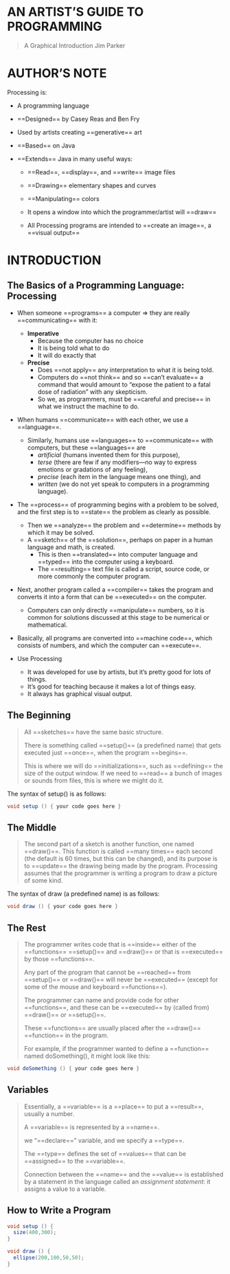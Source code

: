 # AN ARTIST’S GUIDE TO PROGRAMMING
>A Graphical Introduction
>Jim Parker
# AUTHOR’S NOTE
Processing is:

- A programming language

- ==Designed== by Casey Reas and Ben Fry
- Used by artists creating ==generative== art
- ==Based== on Java
  
- ==Extends== Java in many useful ways:

  - ==Read==, ==display==, and ==write== image files

  - ==Drawing== elementary shapes and curves

  - ==Manipulating== colors

  - It opens a window into which the programmer/artist will ==draw==

  - All Processing programs are intended to ==create an image==, a ==visual output==
# INTRODUCTION
## The Basics of a Programming Language: Processing
  - When someone ==programs== a computer => they are really ==communicating== with it:
    - **Imperative**
      - Because the computer has no choice
      - It is being told what to do
      - It will do exactly that
    - **Precise**
      - Does ==not apply== any interpretation to what it is being told.
      - Computers do ==not think== and so ==can’t evaluate== a command that would amount to “expose the patient to a fatal dose of radiation” with any skepticism.
      - So we, as programmers, must be ==careful and precise== in what we instruct the machine to do.

- When humans ==communicate== with each other, we use a ==language==.
  - Similarly, humans use ==languages== to ==communicate== with computers, but these ==languages== are
    - _artificial_ (humans invented them for this purpose),
    - _terse_ (there are few if any modifiers—no way to express emotions or gradations of any feeling),
    - _precise_ (each item in the language means one thing), and
    - _written_ (we do not yet speak to computers in a programming language).
- The ==process== of programming begins with a problem to be solved, and the first step is to ==state== the problem as clearly as possible.
  - Then we ==analyze== the problem and ==determine== methods by which it may be solved.
  - A ==sketch== of the ==solution==, perhaps on paper in a human language and math, is created.
    - This is then ==translated== into computer language and ==typed== into the computer using a keyboard.
    - The ==resulting== text file is called a script, source code, or more commonly the computer program.
- Next, another program called a ==compiler== takes the program and converts it into a form that can be ==executed== on the computer.
  - Computers can only directly ==manipulate== numbers, so it is common for solutions discussed at this stage to be numerical or mathematical.
- Basically, all programs are converted into ==machine code==, which consists of numbers, and which the computer can ==execute==.
- Use Processing
  - It was developed for use by artists, but it’s pretty good for lots of things.
  - It’s good for teaching because it makes a lot of things easy.
  - It always has graphical visual output.
## The Beginning
>All ==sketches== have the same basic structure.
>
>There is something called ==setup()== (a predefined name) that gets executed just ==once==, when the program ==begins==.
>
>This is where we will do ==initializations==, such as ==defining== the size of the output window. If we need to ==read== a bunch of images or sounds from files, this is where we might do it.

The syntax of setup() is as follows:
```Java
void setup () { your code goes here }
```
## The Middle
>The second part of a sketch is another function, one named ==draw()==.
>This function is called ==many times== each second (the default is 60 times, but this can be changed), and its purpose is to ==update== the drawing being made by the program.
>Processing assumes that the programmer is writing a program to draw a picture of some kind.

The syntax of draw (a predefined name) is as follows:
```Java
void draw () { your code goes here }
```
## The Rest
>The programmer writes code that is ==inside== either of the ==functions== ==setup()== and ==draw()== or that is ==executed== by those ==functions==.
>
>Any part of the program that cannot be ==reached== from ==setup()== or ==draw()== will never be ==executed== (except for some of the mouse and keyboard ==functions==).
>
>The programmer can name and provide code for other ==functions==, and these can be ==executed== by (called from) ==draw()== or ==setup()==.
>
>These ==functions== are usually placed after the ==draw()== ==function== in the program.
>
>For example, if the programmer wanted to define a ==function== named doSomething(), it might look like this:
```Java
void doSomething () { your code goes here }
````
## Variables
> Essentially, a ==variable== is a ==place== to put a ==result==, usually a number.
> 
>A ==variable== is represented by a ==name==.
>
> we “==declare==” variable, and we specify a ==type==.
>
> The ==type== defines the set of ==values== that can be ==assigned== to the ==variable==.
> 
>Connection between the ==name== and the ==value== is established by a statement in the language called an _assignment statement_: it assigns a value to a variable.
## How to Write a Program
```Java
void setup () {
  size(400,300);
}

void draw () {
  ellipse(200,100,50,50);
}
```
